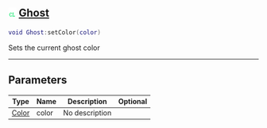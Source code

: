 ## ![client](.gitbook/assets/client.png) [Ghost](home/Ghost)



```lua
void Ghost:setColor(color)
```

Sets the current ghost color

------
## Parameters

| Type   | Name | Description | Optional |
| ------ | ---- | ----------- | -------: |
| [Color](home/Color) | color | No description |  |


